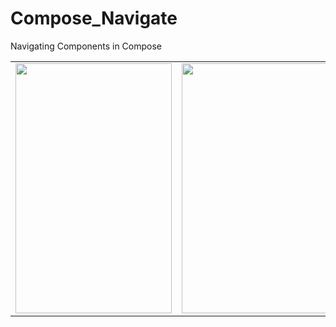 # Compose_Navigate
Navigating Components in Compose


<table>
  <tr>
    <td>
      <img height="400" width="250" src="https://user-images.githubusercontent.com/57729176/143677774-c6c23b8c-fa37-4c9b-ba59-deab268c5ee5.png"/>
    </td>
    <td>
      <img height="400" width="250" src="https://user-images.githubusercontent.com/57729176/143677782-06de534a-315c-409d-84ac-709739f331ab.png"/>
    </td>
  </tr>
</table>
